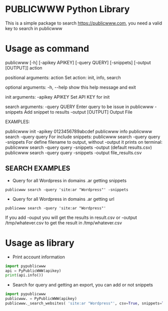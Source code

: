 PUBLICWWW Python Library   
========================

This is a simple package to search https://publicwww.com, you need a valid key to search in publicwww

Usage as command
================

publicwww [-h] [-apikey APIKEY] [-query QUERY] [-snippets] [-output [OUTPUT]] action

positional arguments:
  action            Set action: init, info, search

optional arguments:
  -h, --help        show this help message and exit

init arguments:
  -apikey APIKEY    Set API KEY for init

search arguments:
  -query QUERY      Enter query to be issue in publicwww
  -snippets         Add snippet to results
  -output [OUTPUT]  Output File


EXAMPLES:

publicwww init -apikey 0123456789abcdef
publicwww info
publicwww search -query query
For include snippets:
publicwww search -query query -snippets
For define filename to output, without -output it prints on terminal:
publicwww search -query query -snippets -output (default results.csv)
publicwww search -query query -snippets -output file_results.csv


SEARCH EXAMPLES
---------------

* Query for all Wordpress in domains .ar getting snippets

```console
publicwww search -query 'site:ar "Wordpress"' -snippets
```

* Query for all Wordpress in domains .ar getting url

```console
publicwww search -query 'site:ar "Wordpress"' 
```
If you add -ouput you will get the results in result.csv or -output /tmp/whatever.csv to get the result in /tmp/whatever.csv 

Usage as library
================

* Print account information

```python
import pypublicwww
api = PyPublicWWW(apikey)
print(api.info())
```
* Search for query and getting an export, you can add or not snippets

```python
import pypublicwww
publicwww. = PyPublicWWW(apikey)
publicwww._search_websites( 'site:ar "Wordpress"', csv=True, snippets=True)
```
